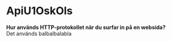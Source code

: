# ApiU1OskOls

**Hur används HTTP-protokollet när du surfar in på en websida?**  
Det används balbalbalabla
